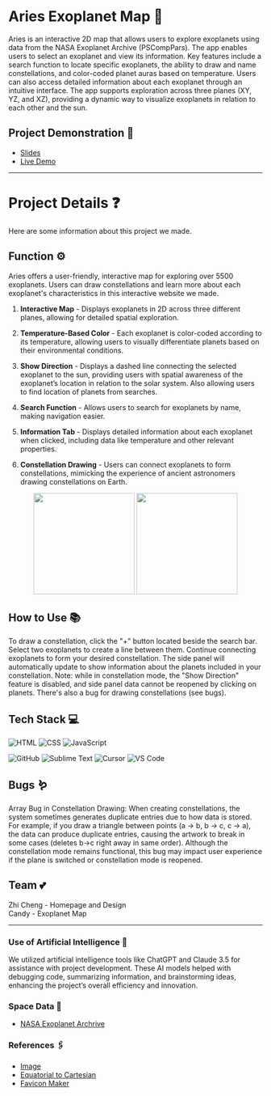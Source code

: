 # Aries Exoplanet Map 🌌
Aries is an interactive 2D map that allows users to explore exoplanets using data from the NASA Exoplanet Archive (PSCompPars). The app enables users to select an exoplanet and view its information. Key features include a search function to locate specific exoplanets, the ability to draw and name constellations, and color-coded planet auras based on temperature. Users can also access detailed information about each exoplanet through an intuitive interface. The app supports exploration across three planes (XY, YZ, and XZ), providing a dynamic way to visualize exoplanets in relation to each other and the sun.

## Project Demonstration 📑
- [Slides](https://drive.google.com/file/d/1-vPQSL-xsWfJW2wppI1yigwxe6l_E70-/view?usp=sharing)
- [Live Demo](https://codingkatty.github.io/aries/)

---

# Project Details ❓
Here are some information about this project we made.

## Function ⚙️
Aries offers a user-friendly, interactive map for exploring over 5500 exoplanets. Users can draw constellations and learn more about each exoplanet's characteristics in this interactive website we made.

1. **Interactive Map** - Displays exoplanets in 2D across three different planes, allowing for detailed spatial exploration.

2. **Temperature-Based Color** - Each exoplanet is color-coded according to its temperature, allowing users to visually differentiate planets based on their environmental conditions.

3. **Show Direction** - Displays a dashed line connecting the selected exoplanet to the sun, providing users with spatial awareness of the exoplanet’s location in relation to the solar system. Also allowing users to find location of  planets from searches.

4. **Search Function** - Allows users to search for exoplanets by name, making navigation easier.

5. **Information Tab** - Displays detailed information about each exoplanet when clicked, including data like temperature and other relevant properties.

6. **Constellation Drawing** - Users can connect exoplanets to form constellations, mimicking the experience of ancient astronomers drawing constellations on Earth.

<p align="center">
    <img src="https://assets.spaceappschallenge.org/media/images/Screenshot_2024-10-06_132832_kpbefmQ.width-500.png" height="200">
    <img src="https://assets.spaceappschallenge.org/media/images/Screenshot_2024-10-05_201206_utpqi2Q.width-1024.png" height="200">
</p>

## How to Use 📚
To draw a constellation, click the "+" button located beside the search bar. Select two exoplanets to create a line between them. Continue connecting exoplanets to form your desired constellation. The side panel will automatically update to show information about the planets included in your constellation. Note: while in constellation mode, the "Show Direction" feature is disabled, and side panel data cannot be reopened by clicking on planets. There's also a bug for drawing constellations (see bugs).

## Tech Stack 💻
![HTML](https://img.shields.io/badge/HTML-FF5733?style=for-the-badge&logo=html5&logoColor=white)
![CSS](https://img.shields.io/badge/CSS-1572B6?style=for-the-badge&logo=css3&logoColor=white)
![JavaScript](https://img.shields.io/badge/JavaScript-F7DF1E?style=for-the-badge&logo=javascript&logoColor=black)

![GitHub](https://img.shields.io/badge/GitHub-181717?style=for-the-badge&logo=github&logoColor=white)
![Sublime Text](https://img.shields.io/badge/Sublime%20Text-FF9800?style=for-the-badge&logo=sublime-text&logoColor=white)
![Cursor](https://img.shields.io/badge/Cursor-6C63FF?style=for-the-badge&logo=cursor&logoColor=white)
![VS Code](https://img.shields.io/badge/VS%20Code-007ACC?style=for-the-badge&logo=visual-studio-code&logoColor=white)

## Bugs 🪱
Array Bug in Constellation Drawing: When creating constellations, the system sometimes generates duplicate entries due to how data is stored. For example, if you draw a triangle between points (a -> b, b -> c, c -> a), the data can produce duplicate entries, causing the artwork to break in some cases (deletes b->c right away in same order). Although the constellation mode remains functional, this bug may impact user experience if the plane is switched or constellation mode is reopened.

## Team 💕
Zhi Cheng - Homepage and Design <br>
Candy - Exoplanet Map

---

### Use of Artificial Intelligence 🤖
We utilized artificial intelligence tools like ChatGPT and Claude 3.5 for assistance with project development. These AI models helped with debugging code, summarizing information, and brainstorming ideas, enhancing the project’s overall efficiency and innovation.

### Space Data 🔭
- [NASA Exoplanet Archrive](https://exoplanetarchive.ipac.caltech.edu/index.html)

### References 🖇️
- [Image](https://www.freepik.com/premium-ai-image/galaxy-outer-space-beautiful-fiction-wallpaper_187605341.htm)
- [Equatorial to Cartesian](https://www.jameswatkins.me/posts/converting-equatorial-to-cartesian.html)
- [Favicon Maker](https://formito.com/tools/favicon)
